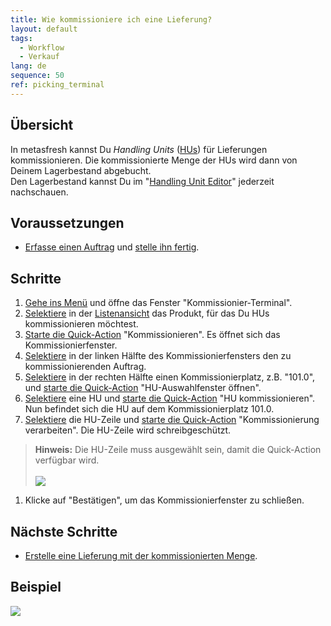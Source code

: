 ```yaml
---
title: Wie kommissioniere ich eine Lieferung?
layout: default
tags:
  - Workflow
  - Verkauf
lang: de
sequence: 50
ref: picking_terminal
---
```


## Übersicht
In metasfresh kannst Du *Handling Units* ([HUs](Handling_Unit_System)) für Lieferungen kommissionieren. Die kommissionierte Menge der HUs wird dann von Deinem Lagerbestand abgebucht.<br>
Den Lagerbestand kannst Du im "[Handling Unit Editor](Menu)" jederzeit nachschauen.

## Voraussetzungen
- [Erfasse einen Auftrag](Auftrag_erfassen) und [stelle ihn fertig](BelegverarbeitungFertigstellen).

## Schritte
1. [Gehe ins Menü](Menu) und öffne das Fenster "Kommissionier-Terminal".
1. [Selektiere](AuswahlBelege) in der [Listenansicht](Ansichten) das Produkt, für das Du HUs kommissionieren möchtest.
1. [Starte die Quick-Action](AktionStarten) "Kommissionieren". Es öffnet sich das Kommissionierfenster.
1. [Selektiere](AuswahlBelege) in der linken Hälfte des Kommissionierfensters den zu kommissionierenden Auftrag.
1. [Selektiere](AuswahlBelege) in der rechten Hälfte einen Kommissionierplatz, z.B. "101.0", und [starte die Quick-Action](AktionStarten) "HU-Auswahlfenster öffnen".
1. [Selektiere](AuswahlBelege) eine HU und [starte die Quick-Action](AktionStarten) "HU kommissionieren". Nun befindet sich die HU auf dem Kommissionierplatz 101.0.
1. [Selektiere](AuswahlBelege) die HU-Zeile und [starte die Quick-Action](AktionStarten) "Kommissionierung verarbeiten". Die HU-Zeile wird schreibgeschützt.
 >**Hinweis:** Die HU-Zeile muss ausgewählt sein, damit die Quick-Action verfügbar wird.<br><br>
 ![](assets/Kommissionierung_HU_auswählen.png)

1. Klicke auf "Bestätigen", um das Kommissionierfenster zu schließen.

## Nächste Schritte
- [Erstelle eine Lieferung mit der kommissionierten Menge](Lieferung_mit_kommissionierter_Menge).

## Beispiel
![](assets/Lieferung_kommissionieren.gif)

